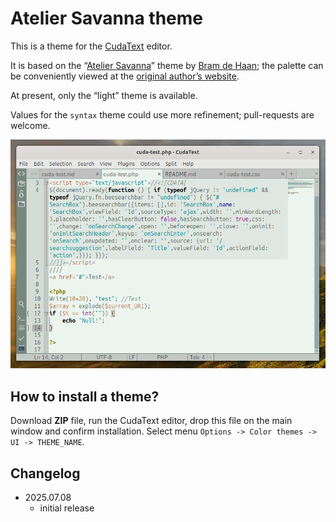 # Atelier Savanna theme

This is a theme for the [CudaText](https://github.com/Alexey-T/CudaText) editor.

It is based on the “[Atelier Savanna](https://github.com/tinted-theming/schemes/blob/spec-0.11/base16/atelier-savanna-light.yaml)” theme by [Bram de Haan](https://atelierbramdehaan.nl/); the palette can be conveniently viewed at the [original author’s website](https://atelierbram.github.io/syntax-highlighting/atelier-schemes/savanna/).

At present, only the “light” theme is available.

Values for the `syntax` theme could use more refinement; pull-requests are welcome.

![screenshot in cudatext](screenshot.png)

## How to install a theme?
Download **ZIP** file, run the CudaText editor, drop this file on the main window and confirm installation. Select menu `Options -> Color themes -> UI -> THEME_NAME`.

## Changelog

* 2025.07.08
  - initial release
